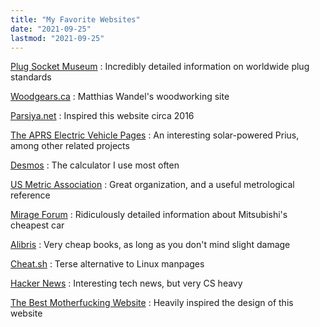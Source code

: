 ```yaml
---
title: "My Favorite Websites"
date: "2021-09-25"
lastmod: "2021-09-25"
---
```


[Plug Socket Museum](https://www.plugsocketmuseum.nl/NorthAm1.html)
: Incredibly detailed information on worldwide plug standards

[Woodgears.ca](https://woodgears.ca/)
: Matthias Wandel's woodworking site

[Parsiya.net](https://parsiya.net/)
: Inspired this website circa 2016

[The APRS Electric Vehicle Pages](http://www.aprs.org/APRS-SPHEV.html)
: An interesting solar-powered Prius, among other related projects

[Desmos](https://www.desmos.com/)
: The calculator I use most often

[US Metric Association](https://usma.org/)
: Great organization, and a useful metrological reference

[Mirage Forum](https://mirageforum.com/)
: Ridiculously detailed information about Mitsubishi's cheapest car

[Alibris](https://www.alibris.com/)
: Very cheap books, as long as you don't mind slight damage

[Cheat.sh](http://cheat.sh/)
: Terse alternative to Linux manpages

[Hacker News](https://news.ycombinator.com/)
: Interesting tech news, but very CS heavy

[The Best Motherfucking Website](https://thebestmotherfuckingwebsite.co/)
: Heavily inspired the design of this website

